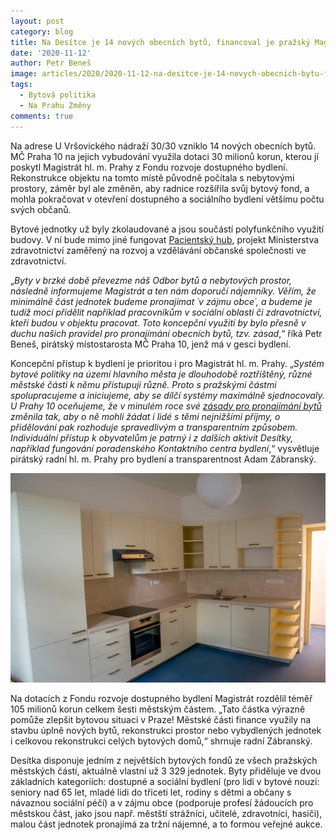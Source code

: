 ```yaml
---
layout: post
category: blog
title: Na Desítce je 14 nových obecních bytů, financoval je pražský Magistrát
date: '2020-11-12'
author: Petr Beneš
image: articles/2020/2020-11-12-na-desitce-je-14-novych-obecnich-bytu-financoval-je-prazsky-magistrat.jpg
tags:
  - Bytová politika
  - Na Prahu Změny  
comments: true
---
```



Na adrese U Vršovického nádraží 30/30 vzniklo 14 nových obecních bytů. MČ Praha 10 na jejich vybudování využila dotaci 30 milionů korun, kterou jí poskytl Magistrát hl. m. Prahy z Fondu rozvoje dostupného bydlení. Rekonstrukce objektu na tomto místě původně počítala s nebytovými prostory, záměr byl ale změněn, aby radnice rozšířila svůj bytový fond, a mohla pokračovat v otevření dostupného a sociálního bydlení většímu počtu svých občanů.

Bytové jednotky už byly zkolaudované a jsou součástí polyfunkčního využití budovy. V ní bude mimo jiné fungovat  [Pacientský hub](https://www.hospitalin.cz/zpravodajstvi/pacientsky-hub-servis-pro-organizace-pacientu-zajistilo-ministerstvo-zdravotnictvi-a-mestska-cast-praha-10-4095.html), projekt Ministerstva zdravotnictví zaměřený na rozvoj a vzdělávání občanské společnosti ve zdravotnictví.

„_Byty v brzké době převezme náš Odbor bytů a nebytových prostor, následně informujeme Magistrát a ten nám doporučí nájemníky. Věřím, že minimálně část jednotek budeme pronajímat ´v zájmu obce´, a budeme je tudíž moci přidělit například pracovníkům v sociální oblasti či zdravotnictví, kteří budou v objektu pracovat. Toto koncepční využití by bylo přesně v duchu našich pravidel pro pronajímání obecních bytů, tzv. zásad_,“ říká Petr Beneš, pirátský místostarosta MČ Praha 10, jenž má v gesci bydlení.

Koncepční přístup k bydlení je prioritou i pro Magistrát hl. m. Prahy. „_Systém bytové politiky na území hlavního města je dlouhodobě roztříštěný, různé městské části k němu přistupují různě. Proto s pražskými částmi spolupracujeme a iniciujeme, aby se dílčí systémy maximálně sjednocovaly. U Prahy 10 oceňujeme, že v minulém roce své  [zásady pro pronajímání bytů](https://www.praha10.cz/bydleni/zasady-pronajimani-bytu-sverenych-mc-praha-10)  změnila tak, aby o ně mohli žádat i lidé s těmi nejnižšími příjmy, o přidělování pak rozhoduje spravedlivým a transparentním způsobem. Individuální přístup k obyvatelům je patrný i z dalších aktivit Desítky, například fungování poradenského Kontaktního centra bydlení_,“ vysvětluje pirátský radní hl. m. Prahy pro bydlení a transparentnost Adam Zábranský.

![Na Desítce je 14 nových obecních bytů, financoval je pražský Magistrát](/assets/img/articles/2020/2020-11-12-na-desitce-je-14-novych-obecnich-bytu-financoval-je-prazsky-magistrat-2.jpg)

Na dotacích z Fondu rozvoje dostupného bydlení Magistrát rozdělil téměř 105 milionů korun celkem šesti městským částem. „Tato částka výrazně pomůže zlepšit bytovou situaci v Praze! Městské části finance využily na stavbu úplně nových bytů, rekonstrukci prostor nebo vybydlených jednotek i celkovou rekonstrukci celých bytových domů,“ shrnuje radní Zábranský.

Desítka disponuje jedním z největších bytových fondů ze všech pražských městských částí, aktuálně vlastní už 3 329 jednotek. Byty přiděluje ve dvou základních kategoriích: dostupné a sociální bydlení (pro lidi v bytové nouzi: seniory nad 65 let, mladé lidi do třiceti let, rodiny s dětmi a občany s návaznou sociální péčí) a v zájmu obce (podporuje profesí žádoucích pro městskou část, jako jsou např. městští strážníci, učitelé, zdravotníci, hasiči), malou část jednotek pronajímá za tržní nájemné, a to formou veřejné aukce.
